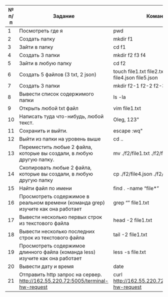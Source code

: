 № п/п | Задание  | Команда
|-----| ---------|---------
1 | Посмотреть где я | pwd
2 | Создать папку | mkdir f1
3 | Зайти в папку | cd f1
4 | Создать 3 папки | mkdir f2 f3 f4
5 | Зайти в любую папку | cd f2
6 | Создать 5 файлов (3 txt, 2 json) | touch file1.txt file2.txt file3.txt file4.json file5.json
7 | Создать 3 папки | mkdir f2-1 f2-2 f2-3
8 | Вывести список содержимого папки | ls -la
9 | Открыть любой txt файл | vim file1.txt
10 | Написать туда что-нибудь, любой текст. | Oleg, 123"
11 | Сохранить и выйти. | escape :wq"
12 | Выйти из папки на уровень выше | cd ..
13 | Переместить любые 2 файла, которые вы создали, в любую другую папку. | mv ./f2/file1.txt ./f2/file2.txt f3/
14 | Скопировать любые 2 файла, которые вы создали, в любую другую папку | cp ./f2/file4.json ./f2/file5.json f4/
15 | Найти файл по имени | find . -name “file*”
16 | Просмотреть содержимое в реальном времени (команда grep) изучите как она работает | grep “” file1.txt
17 | Вывести несколько первых строк из текстового файла | head -2 file1.txt
18 | Вывести несколько последних строк из текстового файла | tail -2 file1.txt
19 | Просмотреть содержимое длинного файла (команда less) изучите как она работает | less -s file.txt
20 | Вывести дату и время | date
21 | Отправить http запрос на сервер. http://162.55.220.72:5005/terminal-hw-request | curl http://162.55.220.72:5005/terminal-hw-request
